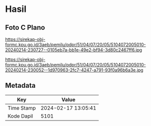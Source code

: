 # Hasil

## Foto C Plano

https://sirekap-obj-formc.kpu.go.id/3aeb/pemilu/pdpr/51/04/07/20/05/5104072005010-20240214-230727--0105eb7a-bb1e-49e2-bf94-3d80c2467ff6.jpg

https://sirekap-obj-formc.kpu.go.id/3aeb/pemilu/pdpr/51/04/07/20/05/5104072005010-20240214-230052--1d970963-2fc7-4247-a791-93f0a96b6a3e.jpg


## Metadata

| Key        | Value               |
| ---------- | ------------------- |
| Time Stamp | 2024-02-17 13:05:41 |
| Kode Dapil | 5101                |



